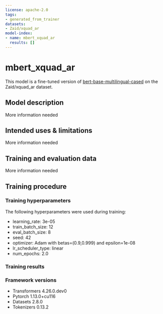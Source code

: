 ```yaml
---
license: apache-2.0
tags:
- generated_from_trainer
datasets:
- Zaid/xquad_ar
model-index:
- name: mbert_xquad_ar
  results: []
---
```


<!-- This model card has been generated automatically according to the information the Trainer had access to. You
should probably proofread and complete it, then remove this comment. -->

# mbert_xquad_ar

This model is a fine-tuned version of [bert-base-multilingual-cased](https://huggingface.co/bert-base-multilingual-cased) on the Zaid/xquad_ar dataset.

## Model description

More information needed

## Intended uses & limitations

More information needed

## Training and evaluation data

More information needed

## Training procedure

### Training hyperparameters

The following hyperparameters were used during training:
- learning_rate: 3e-05
- train_batch_size: 12
- eval_batch_size: 8
- seed: 42
- optimizer: Adam with betas=(0.9,0.999) and epsilon=1e-08
- lr_scheduler_type: linear
- num_epochs: 2.0

### Training results



### Framework versions

- Transformers 4.26.0.dev0
- Pytorch 1.13.0+cu116
- Datasets 2.8.0
- Tokenizers 0.13.2
